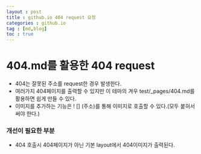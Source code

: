 ```yaml
---
layout : post
title : github.io 404 request 요청
categories : github.io
tag : [md,blog]
toc : true
---
```


# 404.md를 활용한 404 request

- 404는 잘못된 주소를 request한 경우 발생한다.
- 여러가지 404페이지를 출력할 수 있지만 이 테마의 겨우 test/_pages/404.md를 활용하면 쉽게 만들 수 있다.
- 이미지를 추가하는 기능은 ! [] (주소)를 통해 이미지로 호출할 수 있다.(모두 붙혀서 써야 한다.)



### 개선이 필요한 부분

- 404 호출시 404페이지가 아닌 기본 layout에서 404이미지가 출력된다.
